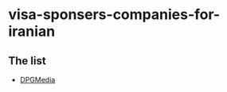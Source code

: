 # visa-sponsers-companies-for-iranian

## The list
- [DPGMedia](https://www.dpgmediagroup.com/nl-NL/werken-bij-dpg)


